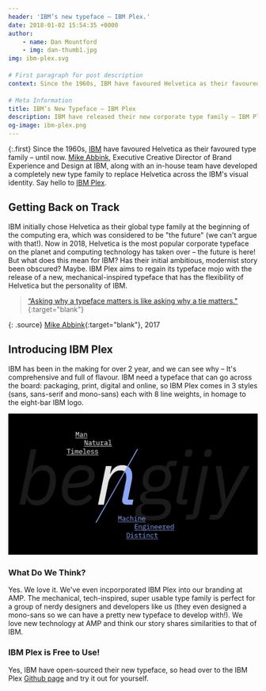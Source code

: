 ```yaml
---
header: 'IBM’s new typeface – IBM Plex.'
date: 2018-01-02 15:54:35 +0000
author:
    - name: Dan Mountford
    - img: dan-thumb1.jpg
img: ibm-plex.svg

# First paragraph for post description
context: Since the 1960s, IBM have favoured Helvetica as their favoured type family – until now. Mike Abbink, Executive Creative Director of Brand Experience and Design at IBM, along with an in-house team have developed a completely new type family to replace Helvetica across the IBM's visual identity. Say hello to IBM Plex.

# Meta Information
title: IBM’s New Typeface – IBM Plex
description: IBM have released their new corporate type family – IBM Plex
og-image: ibm-plex.png
---
```


{:.first}
Since the 1960s, [IBM](https://www.ibm.com) have favoured Helvetica as their favoured type family – until now. [Mike Abbink](https://www.linkedin.com/in/mike-abbink-8550072/), Executive Creative Director of Brand Experience and Design at IBM, along with an in-house team have developed a completely new type family to replace Helvetica across the IBM's visual identity. Say hello to [IBM Plex](https://github.com/IBM/type).

## Getting Back on Track

IBM initially chose Helvetica as their global type family at the beginning of the computing era, which was considered to be "the future" (we can't argue with that!). Now in 2018, Helvetica is the most popular corporate typeface on the planet and computing technology has taken over – the future is here! But what does this mean for IBM? Has their initial ambitious, modernist story been obscured? Maybe. IBM Plex aims to regain its typeface mojo with the release of a new, mechanical-inspired typeface that has the flexibility of Helvetica but the personality of IBM.

> [“Asking why a typeface matters is like asking why a tie matters."](#){:target="blank"}

{: .source}
[Mike Abbink](https://www.ibm.com/thought-leadership/innovation_explanations/article/mike-abbink.html){:target="blank"}, 2017

## Introducing IBM Plex

IBM has been in the making for over 2 year, and we can see why – It's comprehensive and full of flavour. IBM need a typeface that can go across the board: packaging, print, digital and online, so IBM Plex comes in 3 styles (sans, sans-serif and mono-sans) each with 8 line weights, in homage to the eight-bar IBM logo.

![IBM Plex](/assets/img/blog/ibm-plex/image-1.svg "IBM Plex")

### What Do We Think?

Yes. We love it. We've even incporporated IBM Plex into our branding at AMP. The mechanical, tech-inspired, super usable type family is perfect for a group of nerdy designers and developers like us (they even designed a mono-sans so we can have a pretty new typeface to develop with!). We love new technology at AMP and think our story shares similarities to that of IBM.

### IBM Plex is Free to Use!

Yes, IBM have open-sourced their new typeface, so head over to the IBM Plex [Github page](https://github.com/IBM/type) and try it out for yourself.
